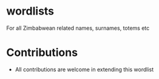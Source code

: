 # wordlists
For all Zimbabwean related names, surnames, totems etc

# Contributions
* All contributions are welcome in extending this wordlist
